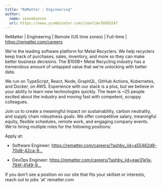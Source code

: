 ```yaml
---
title: "ReMatter : Engineering"
author:
  name: seanobannon
  url: https://news.ycombinator.com/item?id=39565247
---
```

ReMatter | Engineering | Remote (US time zones) | Full-time | <a href="https:&#x2F;&#x2F;rematter.com&#x2F;careers" rel="nofollow">https:&#x2F;&#x2F;rematter.com&#x2F;careers</a>

We&#x27;re the leading software platform for Metal Recyclers. We help recyclers keep track of purchases, sales, inventory, and more so they can make better business decisions. The $100B+ Metal Recycling industry has a tremendous amount of untapped value that we&#x27;re unlocking with better data.

We run on TypeScript, React, Node, GraphQL, GitHub Actions, Kubernetes, and Docker, on AWS. Experience with our stack is a plus, but we believe in your ability to learn new technologies quickly. The team is ~25 people excited about the industry and moving fast with competent, scrappy colleagues.

Join us to create a meaningful impact on sustainability, carbon neutrality, and supply chain robustness goals. We offer competitive salary, meaningful equity, flexible schedules, remote work, and engaging company events. We&#x27;re hiring multiple roles for the following positions:

Apply at:

- Software Engineer: <a href="https:&#x2F;&#x2F;rematter.com&#x2F;careers&#x2F;?ashby_jid=a55462d8-70d8-42ca-9c80-3efc0df49335" rel="nofollow">https:&#x2F;&#x2F;rematter.com&#x2F;careers&#x2F;?ashby_jid=a55462d8-70d8-42ca-9...</a>

- DevOps Engineer: <a href="https:&#x2F;&#x2F;rematter.com&#x2F;careers&#x2F;?ashby_jid=eae31e1a-794f-4149-9865-e7e9be9d65ce" rel="nofollow">https:&#x2F;&#x2F;rematter.com&#x2F;careers&#x2F;?ashby_jid=eae31e1a-794f-4149-9...</a>

If you don&#x27;t see a position on our site that fits your skillset or interests, reach out to jobs &#x27;at&#x27; rematter.com
